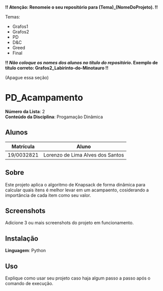 **!! Atenção: Renomeie o seu repositório para (Tema)_(NomeDoProjeto). !!** 

Temas:
 - Grafos1
 - Grafos2
 - PD
 - D&C
 - Greed
 - Final 
 
 **!! *Não coloque os nomes dos alunos no título do repositório*. Exemplo de título correto: Grafos2_Labirinto-do-Minotauro !!**
 
 (Apague essa seção)

# PD_Acampamento

**Número da Lista**: 2<br>
**Conteúdo da Disciplina**: Progamação Dinâmica<br>

## Alunos
|Matrícula | Aluno |
| -- | -- |
| 19/0032821  | Lorenzo de Lima Alves dos Santos |

## Sobre 
Este projeto aplica o algoritmo de Knapsack de forma dinâmica para calcular quais itens é melhor levar em um acampaento, cosiderando a importância de cada item como seu valor.

## Screenshots
Adicione 3 ou mais screenshots do projeto em funcionamento.

## Instalação 
**Linguagem**: Python<br>

## Uso 
Explique como usar seu projeto caso haja algum passo a passo após o comando de execução.




